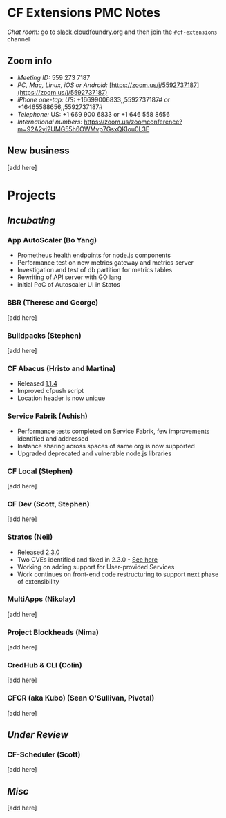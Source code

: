 # CF Extensions PMC Notes

*Chat room:* go to [slack.cloudfoundry.org](https://slack.cloudfoundry.org) and then join the `#cf-extensions` channel

## Zoom info

- *Meeting ID:* 559 273 7187
- *PC, Mac, Linux, iOS or Android:* [https://zoom.us/j/5592737187](https://zoom.us/j/5592737187)
- *iPhone one-tap: US:* +16699006833,,5592737187#  or +16465588656,,5592737187# 
- *Telephone:* US: +1 669 900 6833  or +1 646 558 8656 
- *International numbers:* https://zoom.us/zoomconference?m=92A2yi2UMG55h6OWMvp7GsxQKIou0L3E

## New business

[add here]

# Projects

## _Incubating_

### App AutoScaler (Bo Yang)

- Prometheus health endpoints for node.js components
- Performance test on new metrics gateway and metrics server
- Investigation and test of db partition for metrics tables
- Rewriting of API server with GO lang
- initial PoC of Autoscaler UI in Statos 

 
### BBR (Therese and George)

[add here]

### Buildpacks (Stephen)

[add here]

### CF Abacus (Hristo and Martina)

* Released [1.1.4](https://github.com/cloudfoundry-incubator/cf-abacus/releases/tag/v1.1.4)
* Improved cfpush script
* Location header is now unique

### Service Fabrik (Ashish)

* Performance tests completed on Service Fabrik, few improvements identified and addressed
* Instance sharing across spaces of same org is now supported
* Upgraded deprecated and vulnerable node.js libraries

### CF Local (Stephen)

[add here]

### CF Dev (Scott, Stephen)

[add here]

### Stratos (Neil)

* Released [2.3.0](https://github.com/cloudfoundry-incubator/stratos/blob/v2-master/CHANGELOG.md#change-log)
* Two CVEs identified and fixed in 2.3.0 - [See here](https://github.com/cloudfoundry-incubator/stratos/blob/v2-master/CHANGELOG.md#important-security-fixes)
* Working on adding support for User-provided Services
* Work continues on front-end code restructuring to support next phase of extensibility

### MultiApps (Nikolay)

[add here]

### Project Blockheads (Nima)

[add here]

### CredHub & CLI (Colin)

[add here]

### CFCR (aka Kubo) (Sean O'Sullivan, Pivotal)

[add here]

## _Under Review_

### CF-Scheduler (Scott)

[add here]

## _Misc_

[add here]
